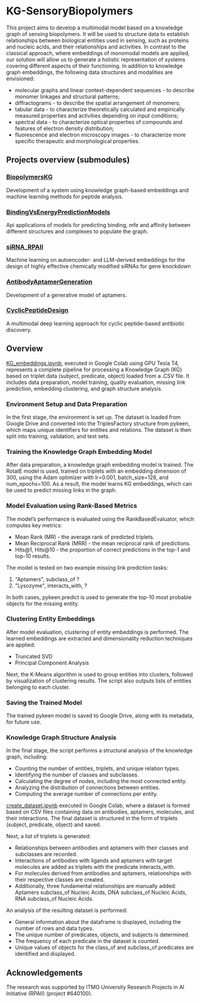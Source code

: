 # KG-SensoryBiopolymers

This project aims to develop a multimodal model based on a knowledge graph of sensing biopolymers. It will be used to structure data to establish relationships between biological entities used in sensing, such as proteins and nucleic acids, and their relationships and activities. In contrast to the classical approach, where embeddings of monomodal models are applied, our solution will allow us to generate a holistic representation of systems covering different aspects of their functioning. In addition to knowledge graph embeddings, the following data structures and modalities are envisioned:

- molecular graphs and linear context-dependent sequences - to describe monomer linkages and structural patterns;
- diffractograms - to describe the spatial arrangement of monomers;
- tabular data - to characterize theoretically calculated and empirically measured properties and activities depending on input conditions;
- spectral data - to characterize optical properties of compounds and features of electron density distribution;
- fluorescence and electron microscopy images - to characterize more specific therapeutic and morphological properties. 

## Projects overview (submodules)

### [BiopolymersKG](https://github.com/GenerativeMolMachines/BiopolymersKG)
Development of a system using knowledge graph-based embeddings and machine learning methods for peptide analysis.

### [BindingVsEnergyPredictionModels](https://github.com/GenerativeMolMachines/BindingVsEnergyPredictionModels)
Api applications of models for predicting binding, mfe and affinity between different structures and complexes to populate the graph.

### [siRNA_RPAII](https://github.com/GenerativeMolMachines/siRNA_RPAII)
Machine learning on autoencoder- and LLM-derived embeddings for the design of highly effective chemically modified siRNAs for gene knockdown

### [AntibodyAptamerGeneration](https://github.com/GenerativeMolMachines/AntibodyAptamerGeneration)
Development of a generative model of aptamers.

### [CyclicPeptideDesign](https://github.com/GenerativeMolMachines/CyclicPeptideDesign)
A multimodal deep learning approach for cyclic peptide-based antibiotic discovery.


## Overview
[KG_embeddings.ipynb](https://github.com/GenerativeMolMachines/KG-SensoryBiopolymers/blob/main/src/learning/KG_embeddings.ipynb), executed in Google Colab using GPU Tesla T4, represents a complete pipeline for processing a Knowledge Graph (KG) based on triplet data (subject, predicate, object) loaded from a .CSV file. It includes data preparation, model training, quality evaluation, missing link prediction, embedding clustering, and graph structure analysis. 

### Environment Setup and Data Preparation 
In the first stage, the environment is set up. The dataset is loaded from Google Drive and converted into the TriplesFactory structure from pykeen, which maps unique identifiers for entities and relations. The dataset is then split into training, validation, and test sets. 

### Training the Knowledge Graph Embedding Model  
After data preparation, a knowledge graph embedding model is trained. The RotatE model is used, trained on triplets with an embedding dimension of 300, using the Adam optimizer with lr=0.001, batch_size=128, and num_epochs=100. As a result, the model learns KG embeddings, which can be used to predict missing links in the graph. 

### Model Evaluation using Rank-Based Metrics
The model’s performance is evaluated using the RankBasedEvaluator, which computes key metrics: 
- Mean Rank (MR) - the average rank of predicted triplets. 
- Mean Reciprocal Rank (MRR) - the mean reciprocal rank of predictions. 
- Hits@1, Hits@10 - the proportion of correct predictions in the top-1 and top-10 results. 

The model is tested on two example missing link prediction tasks: 
1. "Aptamers", subclass_of  ?
2. "Lysozyme", interacts_with, ?

In both cases, pykeen.predict is used to generate the top-10 most probable objects for the missing entity. 

### Clustering Entity Embeddings
After model evaluation, clustering of entity embeddings is performed. The learned embeddings are extracted and dimensionality reduction techniques are applied: 
- Truncated SVD 
- Principal Component Analysis

Next, the K-Means algorithm is used to group entities into clusters, followed by visualization of clustering results. The script also outputs lists of entities belonging to each cluster. 

### Saving the Trained Model
The trained pykeen model is saved to Google Drive, along with its metadata, for future use. 

### Knowledge Graph Structure Analysis 
In the final stage, the script performs a structural analysis of the knowledge graph, including: 
- Counting the number of entities, triplets, and unique relation types. 
- Identifying the number of classes and subclasses. 
- Calculating the degree of nodes, including the most connected entity. 
- Analyzing the distribution of connections between entities. 
- Computing the average number of connections per entity.

[create_dataset.ipynb](https://github.com/GenerativeMolMachines/KG-SensoryBiopolymers/blob/main/src/learning/create_dataset.ipynb) executed in Google Colab, where a dataset is formed based on CSV files containing data on antibodies, aptamers, molecules, and their interactions. The final dataset is structured in the form of triplets (subject, predicate, object) and saved.

Next, a list of triplets is generated:

- Relationships between antibodies and aptamers with their classes and subclasses are recorded.
- Interactions of antibodies with ligands and aptamers with target molecules are added as triplets with the predicate interacts_with.
- For molecules derived from antibodies and aptamers, relationships with their respective classes are created.
- Additionally, three fundamental relationships are manually added: Aptamers subclass_of Nucleic Acids, DNA subclass_of Nucleic Acids, RNA subclass_of Nucleic Acids.


An analysis of the resulting dataset is performed:

- General information about the dataframe is displayed, including the number of rows and data types.
- The unique number of predicates, objects, and subjects is determined.
- The frequency of each predicate in the dataset is counted.
- Unique values of objects for the class_of and subclass_of predicates are identified and displayed.

## Acknowledgements

The research was supported by ITMO University Research Projects in AI Initiative (RPAII) (project #640100).
